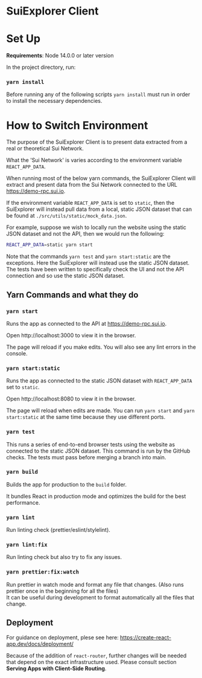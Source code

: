 # SuiExplorer Client

# Set Up

**Requirements**: Node 14.0.0 or later version

In the project directory, run:

### `yarn install`

Before running any of the following scripts `yarn install` must run in order to install the necessary dependencies.

# How to Switch Environment

The purpose of the SuiExplorer Client is to present data extracted from a real or theoretical Sui Network.

What the 'Sui Network' is varies according to the environment variable `REACT_APP_DATA`.

When running most of the below yarn commands, the SuiExplorer Client will extract and present data from the Sui Network connected to the URL https://demo-rpc.sui.io.

If the environment variable `REACT_APP_DATA` is set to `static`, then the SuiExplorer will instead pull data from a local, static JSON dataset that can be found at `./src/utils/static/mock_data.json`.

For example, suppose we wish to locally run the website using the static JSON dataset and not the API, then we would run the following:

```bash
REACT_APP_DATA=static yarn start
```
Note that the commands `yarn test` and `yarn start:static` are the exceptions. Here the SuiExplorer will instead use the static JSON dataset. The tests have been written to specifically check the UI and not the API connection and so use the static JSON dataset.

## Yarn Commands and what they do

### `yarn start`

Runs the app as connected to the API at https://demo-rpc.sui.io.

Open http://localhost:3000 to view it in the browser.

The page will reload if you make edits. You will also see any lint errors in the console.

### `yarn start:static`

Runs the app as connected to the static JSON dataset with `REACT_APP_DATA` set to `static`.

Open http://localhost:8080 to view it in the browser.

The page will reload when edits are made. You can run `yarn start` and `yarn start:static` at the same time because they use different ports.

### `yarn test`

This runs a series of end-to-end browser tests using the website as connected to the static JSON dataset. This command is run by the GitHub checks. The tests must pass before merging a branch into main.

### `yarn build`

Builds the app for production to the `build` folder.

It bundles React in production mode and optimizes the build for the best performance.

### `yarn lint`

Run linting check (prettier/eslint/stylelint).

### `yarn lint:fix`

Run linting check but also try to fix any issues.

### `yarn prettier:fix:watch`

Run prettier in watch mode and format any file that changes. (Also runs prettier once in the beginning for all the files)\
It can be useful during development to format automatically all the files that change.

## Deployment

For guidance on deployment, plese see here: https://create-react-app.dev/docs/deployment/

Because of the addition of `react-router`, further changes will be needed that depend on the exact infrastructure used. Please consult section **Serving Apps with Client-Side Routing**.
